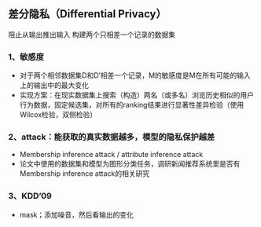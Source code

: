 ## 差分隐私（Differential Privacy）
阻止从输出推出输入
构建两个只相差一个记录的数据集

### 1、敏感度
- 对于两个相邻数据集D和D’相差一个记录，M的敏感度是M在所有可能的输入上的输出中的最大变化
- 实现方案：在现实数据集上搜索（构造）两名（或多名）浏览历史相似的用户行为数据，固定候选集，对所有的ranking结果进行显著性差异检验（使用Wilcox检验，双侧检验）

### 2、attack：能获取的真实数据越多，模型的隐私保护越差
- Membership inference attack / attribute inference attack
- 论文中使用的数据集和模型为图形分类任务，调研新闻推荐系统里是否有Membership inference attack的相关研究

### 3、KDD’09
- mask；添加噪音，然后看输出的变化

